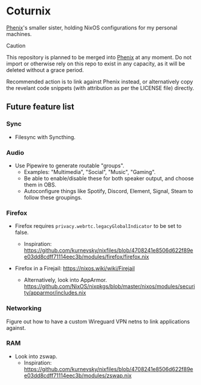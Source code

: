# Coturnix

[Phenix](https://github.com/soupglasses/phenix)'s smaller sister, holding NixOS configurations for my personal machines.

> [!CAUTION]
> This repository is planned to be merged into [Phenix](https://github.com/soupglasses/phenix) at any moment. Do not import or otherwise rely on this repo to exist in any capacity, as it will be deleted without a grace period.
>
> Recommended action is to link against Phenix instead, or alternatively copy the revelant code snippets (with attribution as per the LICENSE file) directly.

## Future feature list

### Sync

- Filesync with Syncthing.

### Audio

- Use Pipewire to generate routable "groups".
  - Examples: "Multimedia", "Social", "Music", "Gaming".
  - Be able to enable/disable these for both speaker output, and choose them in OBS.
  - Autoconfigure things like Spotify, Discord, Element, Signal, Steam to follow these groupings.

### Firefox

- Firefox requires `privacy.webrtc.legacyGlobalIndicator` to be set to false.
  - Inspiration: <https://github.com/kurnevsky/nixfiles/blob/4708241e8506d622f89ee03dd8cdff71114eec3b/modules/firefox/firefox.nix>

- Firefox in a Firejail: <https://nixos.wiki/wiki/Firejail>
  - Alternatively, look into AppArmor. <https://github.com/NixOS/nixpkgs/blob/master/nixos/modules/security/apparmor/includes.nix>

### Networking

Figure out how to have a custom Wireguard VPN netns to link applications against.

### RAM

- Look into zswap.
  - Inspiration: <https://github.com/kurnevsky/nixfiles/blob/4708241e8506d622f89ee03dd8cdff71114eec3b/modules/zswap.nix>
